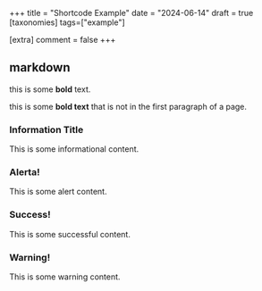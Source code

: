 +++
title = "Shortcode Example"
date = "2024-06-14"
draft = true
[taxonomies]
tags=["example"]

[extra]
comment = false
+++

## markdown

this is some **bold** text.

this is some **bold text** that is not in the first paragraph of a page. 


<div class="callout info">
  <h3 class="callout-title">Information Title</h3>
  <div class="callout-content">
    This is some informational content.
  </div>
</div>


<div class="callout alert">
  <h3 class="callout-title">Alerta!</h3>
  <div class="callout-content">
    This is some alert content.
  </div>
</div>

<div class="callout success">
  <h3 class="callout-title">Success!</h3>
  <div class="callout-content">
    This is some successful content.
  </div>
</div>

<div class="callout warning">
  <h3 class="callout-title">Warning!</h3>
  <div class="callout-content">
    This is some warning content.
  </div>
</div>